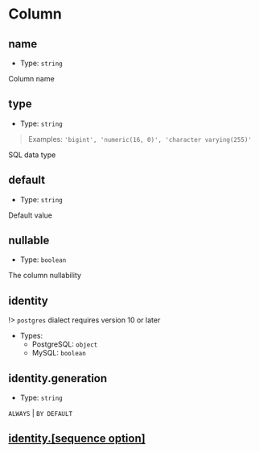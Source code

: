 # Column

## name

- Type: `string`

Column name

## type

- Type: `string`

> Examples: `'bigint', 'numeric(16, 0)', 'character varying(255)'`

SQL data type

## default

- Type: `string`

Default value

## nullable

- Type: `boolean`

The column nullability

## identity

!> `postgres` dialect requires version 10 or later

- Types:
  - PostgreSQL: `object`
  - MySQL: `boolean`

## identity.generation

- Type: `string`

`ALWAYS` &#124; `BY DEFAULT`

## [identity.[sequence option]](metadata/sequence.md)
